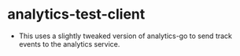 # analytics-test-client

- This uses a slightly tweaked version of analytics-go to send track events to the analytics service.